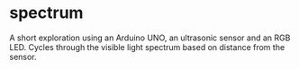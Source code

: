 # spectrum
A short exploration using an Arduino UNO, an ultrasonic sensor and an RGB LED. Cycles through the visible light spectrum based on distance from the sensor.
